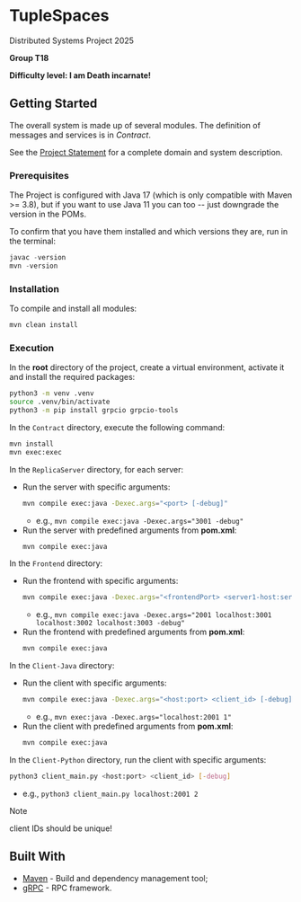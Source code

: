 # TupleSpaces

Distributed Systems Project 2025

**Group T18**

**Difficulty level: I am Death incarnate!**


## Getting Started

The overall system is made up of several modules.
The definition of messages and services is in _Contract_.

See the [Project Statement](../README.md) for a complete domain and system description.

### Prerequisites

The Project is configured with Java 17 (which is only compatible with Maven >= 3.8), but if you want to use Java 11 you
can too -- just downgrade the version in the POMs.

To confirm that you have them installed and which versions they are, run in the terminal:

```s
javac -version
mvn -version
```

### Installation

To compile and install all modules:

```s
mvn clean install
```

### Execution
In the **root** directory of the project, create a virtual environment, activate it and install the required packages:
```bash
python3 -m venv .venv
source .venv/bin/activate
python3 -m pip install grpcio grpcio-tools
```

In the `Contract` directory, execute the following command:
```bash
mvn install
mvn exec:exec
```

In the `ReplicaServer` directory, for each server:
- Run the server with specific arguments:
    ```bash
    mvn compile exec:java -Dexec.args="<port> [-debug]"
    ```
    - e.g., `mvn compile exec:java -Dexec.args="3001 -debug"`
- Run the server with predefined arguments from **pom.xml**:
    ```bash
    mvn compile exec:java
    ```

In the `Frontend` directory:
- Run the frontend with specific arguments:
    ```bash
    mvn compile exec:java -Dexec.args="<frontendPort> <server1-host:server1-port> <server2-host:server2-port> <server3-host:server3-port> [-debug]"
    ```
    - e.g., `mvn compile exec:java -Dexec.args="2001 localhost:3001 localhost:3002 localhost:3003 -debug"`
- Run the frontend with predefined arguments from **pom.xml**:
    ```bash
    mvn compile exec:java
    ```

In the `Client-Java` directory:
- Run the client with specific arguments:
    ```bash
    mvn compile exec:java -Dexec.args="<host:port> <client_id> [-debug]"
    ```
    - e.g., `mvn exec:java -Dexec.args="localhost:2001 1"`
- Run the client with predefined arguments from **pom.xml**:
    ```bash
    mvn compile exec:java
    ```

In the `Client-Python` directory, run the client with specific arguments:
```bash
python3 client_main.py <host:port> <client_id> [-debug]
```
- e.g., `python3 client_main.py localhost:2001 2`


>[!NOTE]
> client IDs should be unique!


## Built With

* [Maven](https://maven.apache.org/) - Build and dependency management tool;
* [gRPC](https://grpc.io/) - RPC framework.